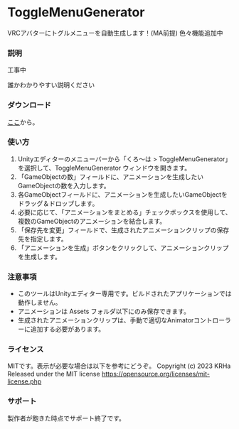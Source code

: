 # ToggleMenuGenerator
VRCアバターにトグルメニューを自動生成します！(MA前提)
色々機能追加中

### 説明
工事中

誰かわかりやすい説明ください

### ダウンロード
[ここ](https://github.com/KRHa0024/ToggleMenuGenerator/releases/tag/Latest)から。

### 使い方
1. Unityエディターのメニューバーから「くろ～は > ToggleMenuGenerator」を選択して、ToggleMenuGenerator ウィンドウを開きます。
2. 「GameObjectの数」フィールドに、アニメーションを生成したいGameObjectの数を入力します。
3. 各GameObjectフィールドに、アニメーションを生成したいGameObjectをドラッグ＆ドロップします。
4. 必要に応じて、「アニメーションをまとめる」チェックボックスを使用して、複数のGameObjectのアニメーションを結合します。
5. 「保存先を変更」フィールドで、生成されたアニメーションクリップの保存先を指定します。
6. 「アニメーションを生成」ボタンをクリックして、アニメーションクリップを生成します。

### 注意事項
* このツールはUnityエディター専用です。ビルドされたアプリケーションでは動作しません。
* アニメーションは Assets フォルダ以下にのみ保存できます。
* 生成されたアニメーションクリップは、手動で適切なAnimatorコントローラーに追加する必要があります。

### ライセンス
MITです。表示が必要な場合は以下を参考にどうぞ。
Copyright (c) 2023 KRHa
Released under the MIT license
https://opensource.org/licenses/mit-license.php

### サポート
製作者が飽きた時点でサポート終了です。
